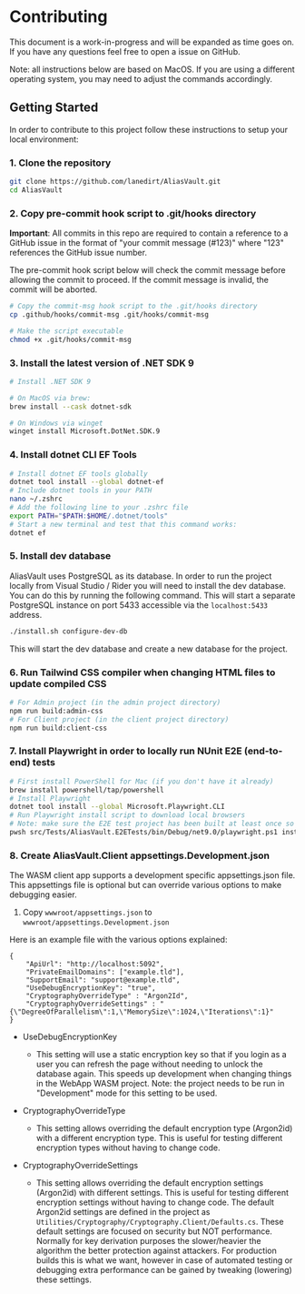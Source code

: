 # Contributing
This document is a work-in-progress and will be expanded as time goes on. If you have any questions feel free to open a issue on GitHub.

Note: all instructions below are based on MacOS. If you are using a different operating system, you may need to adjust the commands accordingly.

## Getting Started
In order to contribute to this project follow these instructions to setup your local environment:

### 1. Clone the repository

```bash
git clone https://github.com/lanedirt/AliasVault.git
cd AliasVault
```

### 2. Copy pre-commit hook script to .git/hooks directory
**Important**: All commits in this repo are required to contain a reference to a GitHub issue in the format of "your commit message (#123)" where "123" references the GitHub issue number.

The pre-commit hook script below will check the commit message before allowing the commit to proceed. If the commit message is invalid, the commit will be aborted.

```bash
# Copy the commit-msg hook script to the .git/hooks directory
cp .github/hooks/commit-msg .git/hooks/commit-msg

# Make the script executable
chmod +x .git/hooks/commit-msg
```

### 3. Install the latest version of .NET SDK 9

```bash
# Install .NET SDK 9

# On MacOS via brew:
brew install --cask dotnet-sdk

# On Windows via winget
winget install Microsoft.DotNet.SDK.9
```

### 4. Install dotnet CLI EF Tools

```bash
# Install dotnet EF tools globally
dotnet tool install --global dotnet-ef
# Include dotnet tools in your PATH
nano ~/.zshrc
# Add the following line to your .zshrc file
export PATH="$PATH:$HOME/.dotnet/tools"
# Start a new terminal and test that this command works:
dotnet ef
```

### 5. Install dev database
AliasVault uses PostgreSQL as its database. In order to run the project locally from Visual Studio / Rider you will need to install the dev database. You can do this
by running the following command. This will start a separate PostgreSQL instance on port 5433 accessible via the `localhost:5433` address.

```bash
./install.sh configure-dev-db
```

This will start the dev database and create a new database for the project.

### 6. Run Tailwind CSS compiler when changing HTML files to update compiled CSS

```bash
# For Admin project (in the admin project directory)
npm run build:admin-css
# For Client project (in the client project directory)
npm run build:client-css
```

### 7. Install Playwright in order to locally run NUnit E2E (end-to-end) tests

```bash
# First install PowerShell for Mac (if you don't have it already)
brew install powershell/tap/powershell
# Install Playwright
dotnet tool install --global Microsoft.Playwright.CLI
# Run Playwright install script to download local browsers
# Note: make sure the E2E test project has been built at least once so the bin dir exists.
pwsh src/Tests/AliasVault.E2ETests/bin/Debug/net9.0/playwright.ps1 install
```

### 8. Create AliasVault.Client appsettings.Development.json
The WASM client app supports a development specific appsettings.json file. This appsettings file is optional but can override various options to make debugging easier.


1. Copy `wwwroot/appsettings.json` to `wwwroot/appsettings.Development.json`

Here is an example file with the various options explained:

```
{
    "ApiUrl": "http://localhost:5092",
    "PrivateEmailDomains": ["example.tld"],
    "SupportEmail": "support@example.tld",
    "UseDebugEncryptionKey": "true",
    "CryptographyOverrideType" : "Argon2Id",
    "CryptographyOverrideSettings" : "{\"DegreeOfParallelism\":1,\"MemorySize\":1024,\"Iterations\":1}"
}
```

- UseDebugEncryptionKey
    - This setting will use a static encryption key so that if you login as a user you can refresh the page without needing to unlock the database again. This speeds up development when changing things in the WebApp WASM project. Note: the project needs to be run in "Development" mode for this setting to be used.

- CryptographyOverrideType
    - This setting allows overriding the default encryption type (Argon2id) with a different encryption type. This is useful for testing different encryption types without having to change code.

- CryptographyOverrideSettings
    - This setting allows overriding the default encryption settings (Argon2id) with different settings. This is useful for testing different encryption settings without having to change code. The default Argon2id settings
    are defined in the project as `Utilities/Cryptography/Cryptography.Client/Defaults.cs`. These default settings
    are focused on security but NOT performance. Normally for key derivation purposes the slower/heavier the algorithm
    the better protection against attackers. For production builds this is what we want, however in case of automated testing or debugging extra performance can be gained by tweaking (lowering) these settings.
